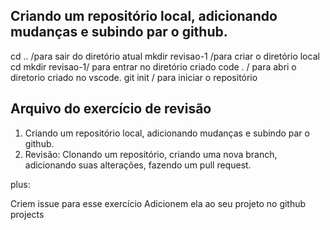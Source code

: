 ## Criando um repositório local, adicionando mudanças e subindo par o github.

cd .. /para sair do diretório atual
mkdir revisao-1 /para criar o diretório local
cd mkdir revisao-1/ para entrar no diretório criado
code . / para abri o diretorio criado no vscode.
git init / para iniciar o repositório

## Arquivo do exercício de revisão

1) Criando um repositório local, adicionando mudanças e subindo par o github.
2) Revisão: Clonando um repositório, criando uma nova branch, adicionando suas alterações, fazendo um pull request. 

plus:

Criem issue para esse exercício
Adicionem ela ao seu projeto no github projects